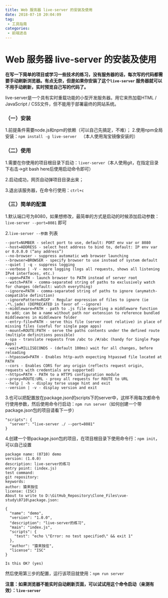 ```yaml
---
title: Web 服务器 live-server 的安装及使用
date: 2018-07-10 20:04:09
tag:
 - 工具指南
categories:
 - 前端进击
---
```

# Web 服务器 live-server 的安装及使用
**在写一下简单的项目或学习一些技术的练习，没有服务器的话，每次写的代码都需要手动刷新浏览器。有点无奈，但是如果你安装了这个`live-server` 服务器就可以不用手动刷新，实时预览自己写的代码了。**

live-server是一个具有实时重载功能的小型开发服务器。用它来热加载HTML / JavaScript / CSS文件，但不能用于部署最终的网站系统。

### （一）安装
1.前提条件需要node.js和npm的依赖（可以自己先搞定，不难）；
2.使用npm全局安装：`npm install -g live-server  `（本人使用淘宝镜像安装的）
<CustomImage src='/growth-record/other/toolGuide/live-server-01.png' />

### （二）使用
1.需要在你使用的项目根目录下启动：`liver-server`（本人使用git，在指定目录下右击->git bash here后使用启动命令即可）
<CustomImage src='/growth-record/other/toolGuide/live-server-02.png' />

2.启动成功，网页自动弹项目目录出来；
<CustomImage src='/growth-record/other/toolGuide/live-server-03.png' />

3.退出该服务器，在命令行使用：`ctrl+c`

### （三）简单的配置
1.默认端口号为8080，如果想修改，最简单的方式是启动的时候添加启动参数：`live-server --port=8081` 即可
<CustomImage src='/growth-record/other/toolGuide/live-server-04.png' />

2.`live-server --参数` 列表
```
--port=NUMBER - select port to use, default: PORT env var or 8080
--host=ADDRESS - select host address to bind to, default: IP env var or 0.0.0.0 (“any address”)
--no-browser - suppress automatic web browser launching
--browser=BROWSER - specify browser to use instead of system default
--quiet | -q - suppress logging
--verbose | -V - more logging (logs all requests, shows all listening IPv4 interfaces, etc.)
--open=PATH - launch browser to PATH instead of server root
--watch=PATH - comma-separated string of paths to exclusively watch for changes (default: watch everything)
--ignore=PATH - comma-separated string of paths to ignore (anymatch-compatible definition)
--ignorePattern=RGXP - Regular expression of files to ignore (ie .*\.jade) (DEPRECATED in favor of --ignore)
--middleware=PATH - path to .js file exporting a middleware function to add; can be a name without path nor extension to reference bundled middlewares in middleware folder
--entry-file=PATH - serve this file (server root relative) in place of missing files (useful for single page apps)
--mount=ROUTE:PATH - serve the paths contents under the defined route (multiple definitions possible)
--spa - translate requests from /abc to /#/abc (handy for Single Page Apps)
--wait=MILLISECONDS - (default 100ms) wait for all changes, before reloading
--htpasswd=PATH - Enables http-auth expecting htpasswd file located at PATH
--cors - Enables CORS for any origin (reflects request origin, requests with credentials are supported)
--https=PATH - PATH to a HTTPS configuration module
--proxy=ROUTE:URL - proxy all requests for ROUTE to URL
--help | -h - display terse usage hint and exit
--version | -v - display version and exit
```

3.也可以把配置放在package.json的scripts下的server中，这样不用每次都命令行使用参数，然后使用命令行启动：`npm run server`（如何创建一个带package.json包的项目请看下一步）
```
"scripts": {
  "server": "live-server ./ --port=8081"
}
```
4.创建一个带package.json包的项目，在项目根目录下使用命令行：`npm init`，可以自己设置
```
package name: (0710) demo
version: (1.0.0)
description: live-server的练习
entry point: (index.js)
test command:
git repository:
keywords:
author: 猿来独往
license: (ISC)
About to write to D:\GitHub_Repository\Clone_Files\vue-study\0710\package.json:

{
  "name": "demo",
  "version": "1.0.0",
  "description": "live-server的练习",
  "main": "index.js",
  "scripts": {
    "test": "echo \"Error: no test specified\" && exit 1"
  },
  "author": "猿来独往",
  "license": "ISC"
}

Is this OK? (yes)

```
然后使用第三步的配置，运行该项目就使用：`npm run server`
<CustomImage src='/growth-record/other/toolGuide/live-server-04.png' />

**注意：如果浏览器不能实时自动刷新页面，可以试试用这个命令启动（亲测有效）：`live-server`**

